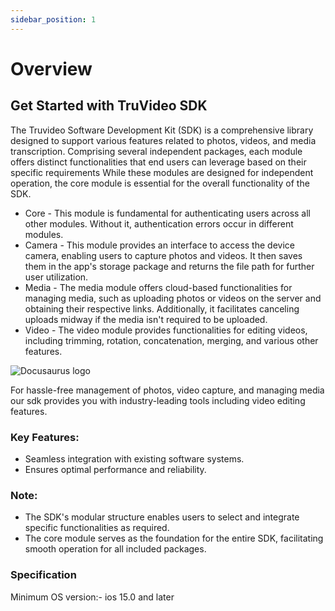 ```yaml
---
sidebar_position: 1
---
```

# Overview
## Get Started with TruVideo SDK
The Truvideo Software Development Kit (SDK) is a comprehensive library designed to support various features related to photos, videos, and media transcription. Comprising several independent packages, each module offers distinct functionalities that end users can leverage based on their specific requirements While these modules are designed for independent operation, the core module is essential for the overall functionality of the SDK.
- Core - This module is fundamental for authenticating users across all other modules. Without it, authentication errors occur in different modules.
- Camera - This module provides an interface to access the device camera, enabling users to capture photos and videos. It then saves them in the app's storage package and returns the file path for further user utilization.
- Media - The media module offers cloud-based functionalities for managing media, such as uploading photos or videos on the server and obtaining their respective links. Additionally, it facilitates canceling uploads midway if the media isn't required to be uploaded.
- Video - The video module provides functionalities for editing videos, including trimming, rotation, concatenation, merging, and various other features.

![Docusaurus logo](/img/overview_img.png)

For hassle-free management of photos, video capture, and managing media our sdk provides you with industry-leading tools including video editing features.
### Key Features:
- Seamless integration with existing software systems.
- Ensures optimal performance and reliability.
### Note:
- The SDK's modular structure enables users to select and integrate specific functionalities as required.
- The core module serves as the foundation for the entire SDK, facilitating smooth operation for all included packages.
### Specification 
Minimum OS version:- ios 15.0 and later        
